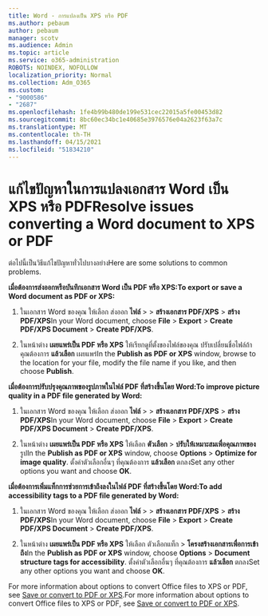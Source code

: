 ```yaml
---
title: Word - การแปลงเป็น XPS หรือ PDF
ms.author: pebaum
author: pebaum
manager: scotv
ms.audience: Admin
ms.topic: article
ms.service: o365-administration
ROBOTS: NOINDEX, NOFOLLOW
localization_priority: Normal
ms.collection: Adm_O365
ms.custom:
- "9000586"
- "2687"
ms.openlocfilehash: 1fe4b99b480de199e531cec22015a5fe00453d82
ms.sourcegitcommit: 8bc60ec34bc1e40685e3976576e04a2623f63a7c
ms.translationtype: MT
ms.contentlocale: th-TH
ms.lasthandoff: 04/15/2021
ms.locfileid: "51834210"
---
```

# <a name="resolve-issues-converting-a-word-document-to-xps-or-pdf"></a><span data-ttu-id="07c6f-102">แก้ไขปัญหาในการแปลงเอกสาร Word เป็น XPS หรือ PDF</span><span class="sxs-lookup"><span data-stu-id="07c6f-102">Resolve issues converting a Word document to XPS or PDF</span></span>

<span data-ttu-id="07c6f-103">ต่อไปนี้เป็นวิธีแก้ไขปัญหาทั่วไปบางอย่าง</span><span class="sxs-lookup"><span data-stu-id="07c6f-103">Here are some solutions to common problems.</span></span> 

<span data-ttu-id="07c6f-104">**เมื่อต้องการส่งออกหรือบันทึกเอกสาร Word เป็น PDF หรือ XPS:**</span><span class="sxs-lookup"><span data-stu-id="07c6f-104">**To export or save a Word document as PDF or XPS:**</span></span>

1. <span data-ttu-id="07c6f-105">ในเอกสาร Word ของคุณ ให้เลือก ส่งออก **ไฟล์**  >    >  **สร้างเอกสาร PDF/XPS**  >  **สร้าง PDF/XPS**</span><span class="sxs-lookup"><span data-stu-id="07c6f-105">In your Word document, choose  **File** > **Export** > **Create PDF/XPS Document** > **Create PDF/XPS**.</span></span>

2. <span data-ttu-id="07c6f-106">ในหน้าต่าง **เผยแพร่เป็น PDF หรือ XPS** ให้เรียกดูที่ตั้งของไฟล์ของคุณ ปรับเปลี่ยนชื่อไฟล์ถ้าคุณต้องการ **แล้วเลือก** เผยแพร่</span><span class="sxs-lookup"><span data-stu-id="07c6f-106">In the **Publish as PDF or XPS** window, browse to the location for your file, modify the file name if you like, and then choose **Publish**.</span></span>

<span data-ttu-id="07c6f-107">**เมื่อต้องการปรับปรุงคุณภาพของรูปภาพในไฟล์ PDF ที่สร้างขึ้นโดย Word:**</span><span class="sxs-lookup"><span data-stu-id="07c6f-107">**To improve picture quality in a PDF file generated by Word:**</span></span>

1. <span data-ttu-id="07c6f-108">ในเอกสาร Word ของคุณ ให้เลือก ส่งออก **ไฟล์**  >    >  **สร้างเอกสาร PDF/XPS**  >  **สร้าง PDF/XPS**</span><span class="sxs-lookup"><span data-stu-id="07c6f-108">In your Word document, choose  **File** > **Export** > **Create PDF/XPS Document** > **Create PDF/XPS**.</span></span>

2. <span data-ttu-id="07c6f-109">ในหน้าต่าง **เผยแพร่เป็น PDF หรือ XPS** ให้เลือก **ตัวเลือก**  >  **ปรับให้เหมาะสมเพื่อคุณภาพของ** รูป</span><span class="sxs-lookup"><span data-stu-id="07c6f-109">In the **Publish as PDF or XPS** window, choose **Options** > **Optimize for image quality**.</span></span> <span data-ttu-id="07c6f-110">ตั้งค่าตัวเลือกอื่นๆ ที่คุณต้องการ **แล้วเลือก** ตกลง</span><span class="sxs-lookup"><span data-stu-id="07c6f-110">Set any other options you want and choose **OK**.</span></span> 

<span data-ttu-id="07c6f-111">**เมื่อต้องการเพิ่มแท็กการช่วยการเข้าถึงลงในไฟล์ PDF ที่สร้างขึ้นโดย Word:**</span><span class="sxs-lookup"><span data-stu-id="07c6f-111">**To add accessibility tags to a PDF file generated by Word:**</span></span>
 
1. <span data-ttu-id="07c6f-112">ในเอกสาร Word ของคุณ ให้เลือก ส่งออก **ไฟล์**  >    >  **สร้างเอกสาร PDF/XPS**  >  **สร้าง PDF/XPS**</span><span class="sxs-lookup"><span data-stu-id="07c6f-112">In your Word document, choose  **File** > **Export** > **Create PDF/XPS Document** > **Create PDF/XPS**.</span></span>

2. <span data-ttu-id="07c6f-113">ในหน้าต่าง **เผยแพร่เป็น PDF หรือ XPS** ให้เลือก ตัวเลือกแท็ก  >  **โครงสร้างเอกสารเพื่อการเข้าถึง**</span><span class="sxs-lookup"><span data-stu-id="07c6f-113">In the **Publish as PDF or XPS** window, choose **Options** > **Document structure tags for accessibility**.</span></span> <span data-ttu-id="07c6f-114">ตั้งค่าตัวเลือกอื่นๆ ที่คุณต้องการ **แล้วเลือก** ตกลง</span><span class="sxs-lookup"><span data-stu-id="07c6f-114">Set any other options you want and choose **OK**.</span></span>

<span data-ttu-id="07c6f-115">For more information about options to convert Office files to XPS or PDF, see [Save or convert to PDF or XPS](https://support.office.com/article/d85416c5-7d77-4fd6-a216-6f4bf7c7c110).</span><span class="sxs-lookup"><span data-stu-id="07c6f-115">For more information about options to convert Office files to XPS or PDF, see [Save or convert to PDF or XPS](https://support.office.com/article/d85416c5-7d77-4fd6-a216-6f4bf7c7c110).</span></span>